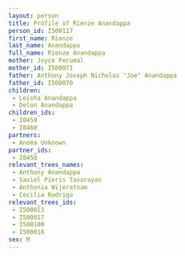 ```yaml
---
layout: person
title: Profile of Rienze Anandappa
person_id: I500117
first_name: Rienze
last_name: Anandappa
full_name: Rienze Anandappa
mother: Joyce Perumal
mother_id: I500071
father: Anthony Joseph Nicholas "Joe" Anandappa
father_id: I500070
children:
 - Leisha Anandappa
 - Delon Anandappa
children_ids:
 - I0459
 - I0460
partners:
 - Anoma Unknown
partner_ids:
 - I0458
relevant_trees_names:
 - Anthony Anandappa
 - Saviel Pieris Tavarayan
 - Anthonia Wijeratnam
 - Cecilia Rodrigo
relevant_trees_ids:
 - I500013
 - I500017
 - I500100
 - I500018
sex: M
---
```



